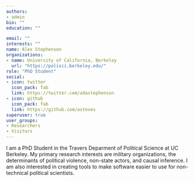 ```yaml
---
authors:
- admin
bio: ""
education: ""

email: ""
interests: ""
name: Alex Stephenson
organizations:
- name: University of California, Berkeley
  url: "https://polisci.berkeley.edu/"
role: "PhD Student"
social:
- icon: twitter
  icon_pack: fab
  link: https://twitter.com/adastephenson
- icon: github
  icon_pack: fab
  link: https://github.com/asteves
superuser: true
user_groups:
- Researchers
- Visitors
---
```


I am a PhD Student in the Travers Deparment of Political Science at UC Berkeley. My primary research interests are military organizations, the determinants of political violence, non-state actors, and causal inference. I am also interested in creating tools to make software easier to use for non-technical political scientists. 


